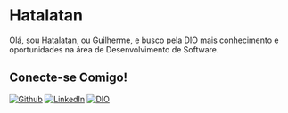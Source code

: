 # Hatalatan
Olá, sou Hatalatan, ou Guilherme, e busco pela DIO mais conhecimento e oportunidades na área de Desenvolvimento de Software.

## Conecte-se Comigo!
[![Github](https://img.shields.io/badge/Github-357?style=for-the-badge&logo=Github&logoColor=fffff)](https://github.com/Hatalatan/)
[![LinkedIn](https://img.shields.io/badge/LinkedIn-357?style=for-the-badge&logo=linkedin&logoColor=ffff)](https://www.linkedin.com/in/guilherme-figueiredo-rodrigues-81169228a/)
[![DIO](https://img.shields.io/badge/DIO-857?style=for-the-badge&logo=&logoColor=ffff)](https://www.dio.me/users/hatalatan)





